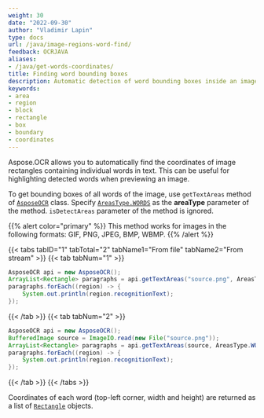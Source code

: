 ```yaml
---
weight: 30
date: "2022-09-30"
author: "Vladimir Lapin"
type: docs
url: /java/image-regions-word-find/
feedback: OCRJAVA
aliases:
- /java/get-words-coordinates/
title: Finding word bounding boxes
description: Automatic detection of word bounding boxes inside an image.
keywords:
- area
- region
- block
- rectangle
- box
- boundary
- coordinates
---
```


Aspose.OCR allows you to automatically find the coordinates of image rectangles containing individual words in text. This can be useful for highlighting detected words when previewing an image.

To get bounding boxes of all words of the image, use `getTextAreas` method of [`AsposeOCR`](https://reference.aspose.com/ocr/java/com.aspose.ocr/AsposeOCR) class. Specify [`AreasType.WORDS`](https://reference.aspose.com/ocr/java/com.aspose.ocr/AreasType) as the **areaType** parameter of the method. `isDetectAreas` parameter of the method is ignored.

{{% alert color="primary" %}}
This method works for images in the following formats: GIF, PNG, JPEG, BMP, WBMP.
{{% /alert %}}

{{< tabs tabID="1" tabTotal="2" tabName1="From file" tabName2="From stream" >}}
{{< tab tabNum="1" >}}
```java
AsposeOCR api = new AsposeOCR();
ArrayList<Rectangle> paragraphs = api.getTextAreas("source.png", AreasType.WORDS);
paragraphs.forEach((region) -> {
	System.out.println(region.recognitionText);
});
```
{{< /tab >}}
{{< tab tabNum="2" >}}
```java
AsposeOCR api = new AsposeOCR();
BufferedImage source = ImageIO.read(new File("source.png"));
ArrayList<Rectangle> paragraphs = api.getTextAreas(source, AreasType.WORDS);
paragraphs.forEach((region) -> {
	System.out.println(region.recognitionText);
});
```
{{< /tab >}}
{{< /tabs >}}

Coordinates of each word (top-left corner, width and height) are returned as a list of [`Rectangle`](https://docs.oracle.com/javase/8/docs/api/java/awt/Rectangle.html) objects.
